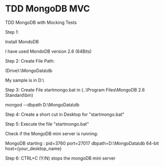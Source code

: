 # TDD MongoDB MVC

TDD MongoDB with Mocking Tests



Step 1:

Install MondoDB

I have used MondoDB version 2.6 (64Bits)

Step 2:
Create File Path:

(Drive):\MongoData\db

My sample is in D:\

Step 3:
Create File startmongo.bat in (..\Program Files\MongoDB 2.6 Standard\bin)

mongod --dbpath D:\MongoData\db

Step 4:
Create a short cut in Desktop for "startmongo.bat"


Step 5:
Execute the file  "startmongo.bat"

Check if the MongoDB mini server is running:

MongoDB starting : pid=3760 port=27017 dbpath=D:\MongoData\db 64-bit host={your_desktop_name}

Step 6:
CTRL+C   (Y/N)  stops the mongoDB mini server

